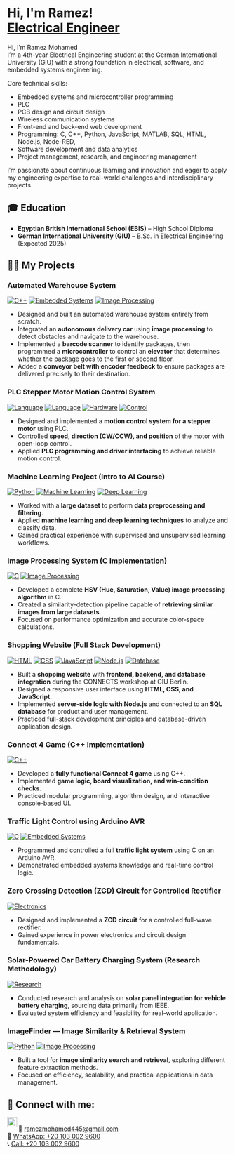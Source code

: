 <h1>Hi, I'm Ramez! <br/><a href="https://github.com/joshmadakor1">Electrical Engineer</a></h1>

Hi, I’m Ramez Mohamed  
I’m a 4th-year Electrical Engineering student at the German International University (GIU) with a strong foundation in electrical, software, and embedded systems engineering.

Core technical skills:

- Embedded systems and microcontroller programming
- PLC 
- PCB design and circuit design  
- Wireless communication systems  
- Front-end and back-end web development  
- Programming: C, C++, Python, JavaScript, MATLAB, SQL, HTML, Node.js, Node-RED, 
- Software development and data analytics  
- Project management, research, and engineering management  

I’m passionate about continuous learning and innovation and eager to apply my engineering expertise to real-world challenges and interdisciplinary projects.

<h2>🎓 Education</h2>

- **Egyptian British International School (EBIS)** – High School Diploma  
- **German International University (GIU)** – B.Sc. in Electrical Engineering (Expected 2025)  

<h2>👨‍💻 My Projects</h2>

### Automated Warehouse System  
[![C++](https://img.shields.io/badge/Language-C++-00599C?logo=c%2B%2B&logoColor=white)](https://isocpp.org/) 
[![Embedded Systems](https://img.shields.io/badge/Embedded-Systems-green)]() 
[![Image Processing](https://img.shields.io/badge/Image-Processing-blue)]()
- Designed and built an automated warehouse system entirely from scratch.  
- Integrated an **autonomous delivery car** using **image processing** to detect obstacles and navigate to the warehouse.  
- Implemented a **barcode scanner** to identify packages, then programmed a **microcontroller** to control an **elevator** that determines whether the package goes to the first or second floor.  
- Added a **conveyor belt with encoder feedback** to ensure packages are delivered precisely to their destination.

### PLC Stepper Motor Motion Control System  
[![Language](https://img.shields.io/badge/Language-Ladder%20Logic-orange)]() [![Language](https://img.shields.io/badge/Language-FBD-yellow)]()   [![Hardware](https://img.shields.io/badge/Hardware-PLC-green)]()  [![Control](https://img.shields.io/badge/Motion-Control-blue)]()  

- Designed and implemented a **motion control system for a stepper motor** using PLC.  
- Controlled **speed, direction (CW/CCW), and position** of the motor with open-loop control.  
- Applied **PLC programming and driver interfacing** to achieve reliable motion control.  


### Machine Learning Project (Intro to AI Course)  
[![Python](https://img.shields.io/badge/Language-Python-3776AB?logo=python&logoColor=white)](https://www.python.org/) 
[![Machine Learning](https://img.shields.io/badge/Machine-Learning-orange)]()
[![Deep Learning](https://img.shields.io/badge/Deep-Learning-red)]()
- Worked with a **large dataset** to perform **data preprocessing and filtering**.  
- Applied **machine learning and deep learning techniques** to analyze and classify data.  
- Gained practical experience with supervised and unsupervised learning workflows.  

### Image Processing System (C Implementation)  
[![C](https://img.shields.io/badge/Language-C-A8B9CC?logo=c&logoColor=white)](https://en.wikipedia.org/wiki/C_(programming_language)) 
[![Image Processing](https://img.shields.io/badge/Image-Processing-blue)]()
- Developed a complete **HSV (Hue, Saturation, Value) image processing algorithm** in C.  
- Created a similarity-detection pipeline capable of **retrieving similar images from large datasets**.  
- Focused on performance optimization and accurate color-space calculations.  

### Shopping Website (Full Stack Development)  
[![HTML](https://img.shields.io/badge/Frontend-HTML-orange)]() 
[![CSS](https://img.shields.io/badge/Frontend-CSS-blue)]() 
[![JavaScript](https://img.shields.io/badge/Frontend-JS-yellow)]() 
[![Node.js](https://img.shields.io/badge/Backend-Node.js-green)]() 
[![Database](https://img.shields.io/badge/Database-SQL-lightgrey)]()
- Built a **shopping website** with **frontend, backend, and database integration** during the CONNECTS workshop at GIU Berlin.  
- Designed a responsive user interface using **HTML, CSS, and JavaScript**.  
- Implemented **server-side logic with Node.js** and connected to an **SQL database** for product and user management.  
- Practiced full-stack development principles and database-driven application design.  

### Connect 4 Game (C++ Implementation)  
[![C++](https://img.shields.io/badge/Language-C++-00599C?logo=c%2B%2B&logoColor=white)](https://isocpp.org/)
- Developed a **fully functional Connect 4 game** using C++.  
- Implemented **game logic, board visualization, and win-condition checks**.  
- Practiced modular programming, algorithm design, and interactive console-based UI.  

### Traffic Light Control using Arduino AVR  
[![C](https://img.shields.io/badge/Language-C-A8B9CC?logo=c&logoColor=white)](https://en.wikipedia.org/wiki/C_(programming_language)) 
[![Embedded Systems](https://img.shields.io/badge/Embedded-Systems-green)]()
- Programmed and controlled a full **traffic light system** using C on an Arduino AVR.  
- Demonstrated embedded systems knowledge and real-time control logic.  

### Zero Crossing Detection (ZCD) Circuit for Controlled Rectifier  
[![Electronics](https://img.shields.io/badge/Power-Electronics-yellow)]()
- Designed and implemented a **ZCD circuit** for a controlled full-wave rectifier.  
- Gained experience in power electronics and circuit design fundamentals.  

### Solar-Powered Car Battery Charging System (Research Methodology)  
[![Research](https://img.shields.io/badge/Research-Solar%20Energy-brightgreen)]()
- Conducted research and analysis on **solar panel integration for vehicle battery charging**, sourcing data primarily from IEEE.  
- Evaluated system efficiency and feasibility for real-world application.  

### ImageFinder — Image Similarity & Retrieval System  
[![Python](https://img.shields.io/badge/Language-Python-3776AB?logo=python&logoColor=white)](https://www.python.org/) 
[![Image Processing](https://img.shields.io/badge/Image-Processing-blue)]()
- Built a tool for **image similarity search and retrieval**, exploring different feature extraction methods.  
- Focused on efficiency, scalability, and practical applications in data management.




<h2> 🤳 Connect with me:</h2>

[<img align="left" alt="LinkedIn" width="22px" src="https://cdn.jsdelivr.net/npm/simple-icons@v3/icons/linkedin.svg" />][linkedin]  
📧 [ramezmohamed445@gmail.com](mailto:ramezmohamed445@gmail.com)  
💬 [WhatsApp: +20 103 002 9600](https://wa.me/201030029600)  
📞 [Call: +20 103 002 9600](tel:+201030029600)  

[linkedin]: https://www.linkedin.com/in/r-mohamed-


<!--
**joshmadakor1/joshmadakor1** is a ✨ _special_ ✨ repository because its `README.md` (this file) appears on your GitHub profile.

Here are some ideas to get you started:

- 🔭 I’m currently working on ...
- 🌱 I’m currently learning ...
- 👯 I’m looking to collaborate on ...
- 🤔 I’m looking for help with ...
- 💬 Ask me about ...
- 📫 How to reach me: ...
- 😄 Pronouns: ...
- ⚡ Fun fact: ...
-->
